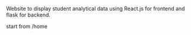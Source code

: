 Website to display student analytical data using React.js for frontend and flask for backend.

start from /home 
